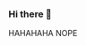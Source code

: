 ### Hi there 👋

<!--
**SatriaAdhiPradana/SatriaAdhiPradana** is a ✨ _special_ ✨ repository because its `README.md` (this file) appears on your GitHub profile.

Here are some ideas to get you started:

- 🔭 I’m currently working on ... NOPE
- 🌱 I’m currently learning ... NOPE
- 👯 I’m looking to collaborate on ... NOPE
- 🤔 I’m looking for help with ... NOPE
- 💬 Ask me about ... NOPE
- 📫 How to reach me: ... NOPE
- 😄 Pronouns: ... NOPE
- ⚡ Fun fact: ... NOPE
--> HAHAHAHA NOPE

